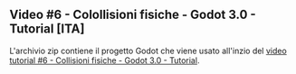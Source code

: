 ## Video #6 - Colollisioni fisiche - Godot 3.0 - Tutorial [ITA]

L'archivio zip contiene il progetto Godot che viene usato all'inzio del [video tutorial #6 - Collisioni fisiche - Godot 3.0 - Tutorial](https://youtu.be/yN6ssc_Rjts).


